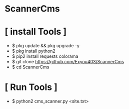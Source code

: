 # ScannerCms

# [ install Tools ]
* $ pkg update && pkg upgrade -y
* $ pkg install python2
* $ pip2 install requests colorama
* $ git clone https://github.com/Exyou403/ScannerCms
* $ cd ScannerCms
# [ Run Tools ] 
* $ python2 cms_scanner.py <site.txt>
